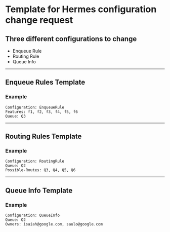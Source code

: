 # Template for Hermes configuration change request

## Three different configurations to change
* Enqueue Rule
* Routing Rule
* Queue Info

---
## Enqueue Rules Template 

### Example
```
Configuration: EnqueueRule
Features: f1, f2, f3, f4, f5, f6
Queue: Q3
```

---
## Routing Rules Template

### Example
```
Configuration: RoutingRule
Queue: Q2
Possible-Routes: Q3, Q4, Q5, Q6
```

---
## Queue Info Template

### Example
```
Configuration: QueueInfo
Queue: Q2
Owners: isaiah@google.com, saulo@google.com
```
